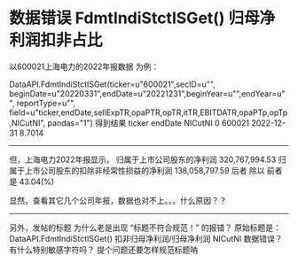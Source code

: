 # 数据错误 FdmtIndiStctISGet() 归母净利润扣非占比

以600021上海电力的2022年报数据 为例：

DataAPI.FdmtIndiStctISGet(ticker=u"600021",secID=u"", beginDate=u"20220331",endDate=u"20221231",beginYear=u"",endYear=u"", reportType=u"", field=u"ticker,endDate,sellExpTR,opaPTR,opTR,itTR,EBITDATR,opaPTp,opTp,NICutNI", pandas="1")
得到结果
   ticker     endDate  NICutNI
0  600021  2022-12-31   8.7014

------

但，上海电力2022年报显示，
归属于上市公司股东的净利润   320,767,994.53
归属于上市公司股东的扣除非经常性损益的净利润  138,058,797.59
后者 除以 前者 是 43.04(%)

显然，查看其它几个公司年报，数据也对不上。。。什么原因？？

------

另外，发帖的标题 为什么老是出现 “标题不符合规范！” 的报错？
原始标题是：DataAPI.FdmtIndiStctISGet() 扣非归母净利润/归母净利润 NICutNI 数据错误？
有什么特别敏感字符吗？
提个问题还要怎样规范标题呐